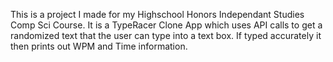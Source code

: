 This is a project I made for my Highschool Honors Independant Studies Comp Sci Course. It is a TypeRacer Clone App which uses API calls to get a randomized text that the user can type into a text box. If typed accurately it then prints out WPM and Time information. 
